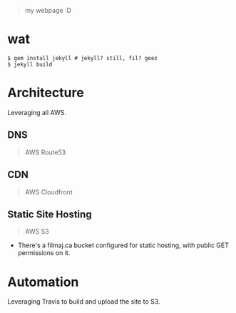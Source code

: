 > my webpage :D

# wat

    $ gem install jekyll # jekyll? still, fil? geez
    $ jekyll build

# Architecture

Leveraging all AWS.

## DNS

> AWS Route53

## CDN

> AWS Cloudfront

## Static Site Hosting

> AWS S3

- There's a filmaj.ca bucket configured for static hosting, with public GET permissions on it.

# Automation

Leveraging Travis to build and upload the site to S3.
